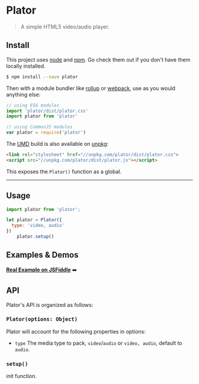 # Plator

> A simple HTML5 video/audio player.

## Install

This project uses [node](http://nodejs.org) and [npm](https://npmjs.com). Go check them out if you don't have them locally installed.

```sh
$ npm install --save plator
```

Then with a module bundler like [rollup](http://rollupjs.org/) or [webpack](https://webpack.js.org/), use as you would anything else:

```javascript
// using ES6 modules
import 'plator/dist/plator.css'
import plator from 'plator'

// using CommonJS modules
var plator = require('plator')
```

The [UMD](https://github.com/umdjs/umd) build is also available on [unpkg](https://unpkg.com):

```html
<link rel="stylesheet" href="//unpkg.com/plator/dist/plator.css">
<script src="//unpkg.com/plator/dist/plator.js"></script>
```

This exposes the `Plator()` function as a global.

* * *

## Usage

```js
import plator from 'plator';

let plator = Plator({
  type: 'video, audio'
})
    plator.setup()
```

## Examples & Demos

[**Real Example on JSFiddle**](https://jsfiddle.net/fireyy/de9mgz8y/) ➡️

## API

Plator's API is organized as follows:

### `Plator(options: Object)`

Plator will account for the following properties in options:

  * `type` The media type to pack, `video`/`audio` or `video, audio`, default to `audio`.

### `setup()`
init function.

